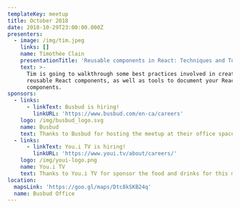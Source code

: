 ```yaml
---
templateKey: meetup
title: October 2018
date: 2018-10-29T23:00:00.000Z
presenters:
  - image: /img/tim.jpeg
    links: []
    name: Timothée Clain
    presentationTitle: 'Reusable components in React: Techniques and Tools'
    text: >-
      Tim is going to walkthrough some best practices involved in creating
      reusable React components, as well as tools to document your React
      components.
sponsors:
  - links:
      - linkText: Busbud is hiring!
        linkURL: 'https://www.busbud.com/en-ca/careers'
    logo: /img/busbud_logo.svg
    name: Busbud
    text: Thanks to Busbud for hosting the meetup at their office space.
  - links:
      - linkText: You.i TV is hiring!
        linkURL: 'https://www.youi.tv/about/careers/'
    logo: /img/youi-logo.png
    name: You.i TV
    text: Thanks to You.i TV for sponsor the food and drinks for this meetup.
location:
  mapsLink: 'https://goo.gl/maps/Dtc8kSKB24q'
  name: Busbud Office
---
```


